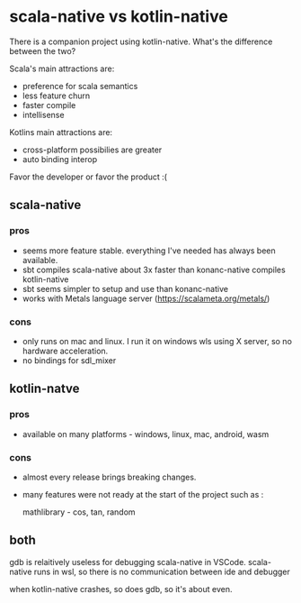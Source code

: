 # scala-native vs kotlin-native

There is a companion project using kotlin-native. What's the difference between the two?

Scala's main attractions are:
* preference for scala semantics
* less feature churn
* faster compile
* intellisense

Kotlins main attractions are:
* cross-platform possibilies are greater
* auto binding interop

Favor the developer or favor the product :(

## scala-native
### pros
* seems more feature stable. everything I've needed has always been available.
* sbt compiles scala-native about 3x faster than konanc-native compiles kotlin-native
* sbt seems simpler to setup and use than konanc-native 
* works with Metals language server (https://scalameta.org/metals/)

### cons
* only runs on mac and linux. I run it on windows wls using X server, so no hardware acceleration.
* no bindings for sdl_mixer

## kotlin-natve
### pros
* available on many platforms - windows, linux, mac, android, wasm

### cons
* almost every release brings breaking changes. 
* many features were not ready at the start of the project such as :

    mathlibrary - cos, tan, random


## both
gdb is relaitively useless for debugging scala-native in VSCode.
scala-native runs in wsl, so there is no communication between ide and debugger

when kotlin-native crashes, so does gdb, so it's about even.